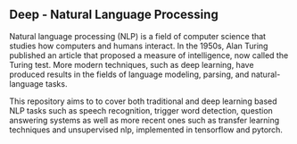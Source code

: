 ## Deep - Natural Language Processing

Natural language processing (NLP) is a field of computer science that studies how computers and humans interact. In the 1950s, Alan Turing published an article that proposed a measure of intelligence, now called the Turing test. More modern techniques, such as deep learning, have produced results in the fields of language modeling, parsing, and natural-language tasks.

This repository aims to to cover both traditional and deep learning based NLP tasks such as speech recognition, trigger word detection, question answering systems as well as more recent ones such as transfer learning techniques and unsupervised nlp, implemented in tensorflow and pytorch.
